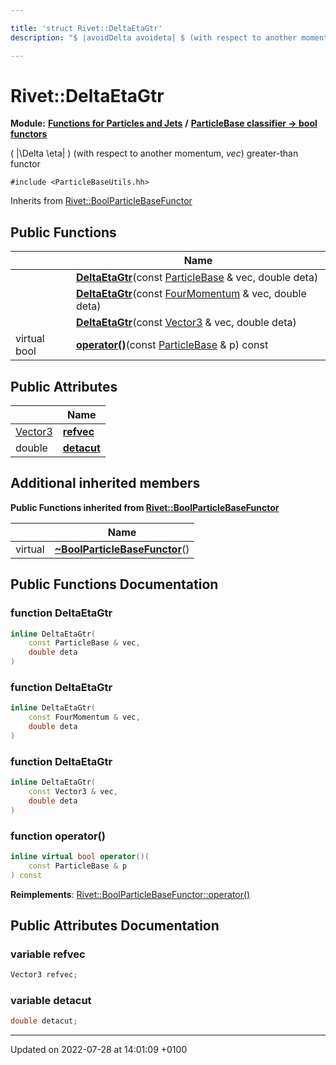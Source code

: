 ```yaml
---

title: 'struct Rivet::DeltaEtaGtr'
description: "$ |avoidDelta avoideta| $ (with respect to another momentum, vec) greater-than functor "

---
```


# Rivet::DeltaEtaGtr

**Module:** **[Functions for Particles and Jets](http://example.org/modules/group__particlebaseutils/)** **/** **[ParticleBase classifier -> bool functors](http://example.org/modules/group__particlebasetutils__pb2bool/)**



\( |\Delta \eta| \) (with respect to another momentum, _vec_) greater-than functor 


`#include <ParticleBaseUtils.hh>`

Inherits from [Rivet::BoolParticleBaseFunctor](http://example.org/classes/structrivet_1_1boolparticlebasefunctor/)

## Public Functions

|                | Name           |
| -------------- | -------------- |
| | **[DeltaEtaGtr](http://example.org/modules/group__particlebaseutils/#function-deltaetagtr)**(const <a href="http://example.org/classes/classrivet_1_1particlebase/">ParticleBase</a> & vec, double deta) |
| | **[DeltaEtaGtr](http://example.org/modules/group__particlebaseutils/#function-deltaetagtr)**(const <a href="http://example.org/classes/classrivet_1_1fourmomentum/">FourMomentum</a> & vec, double deta) |
| | **[DeltaEtaGtr](http://example.org/modules/group__particlebaseutils/#function-deltaetagtr)**(const <a href="http://example.org/classes/classrivet_1_1vector3/">Vector3</a> & vec, double deta) |
| virtual bool | **[operator()](http://example.org/modules/group__particlebaseutils/#function-operator())**(const <a href="http://example.org/classes/classrivet_1_1particlebase/">ParticleBase</a> & p) const |

## Public Attributes

|                | Name           |
| -------------- | -------------- |
| <a href="http://example.org/classes/classrivet_1_1vector3/">Vector3</a> | **[refvec](http://example.org/modules/group__particlebaseutils/#variable-refvec)**  |
| double | **[detacut](http://example.org/modules/group__particlebaseutils/#variable-detacut)**  |

## Additional inherited members

**Public Functions inherited from [Rivet::BoolParticleBaseFunctor](http://example.org/classes/structrivet_1_1boolparticlebasefunctor/)**

|                | Name           |
| -------------- | -------------- |
| virtual | **[~BoolParticleBaseFunctor](http://example.org/modules/group__particlebaseutils/#function-~boolparticlebasefunctor)**() |


## Public Functions Documentation

### function DeltaEtaGtr

```cpp
inline DeltaEtaGtr(
    const ParticleBase & vec,
    double deta
)
```


### function DeltaEtaGtr

```cpp
inline DeltaEtaGtr(
    const FourMomentum & vec,
    double deta
)
```


### function DeltaEtaGtr

```cpp
inline DeltaEtaGtr(
    const Vector3 & vec,
    double deta
)
```


### function operator()

```cpp
inline virtual bool operator()(
    const ParticleBase & p
) const
```


**Reimplements**: [Rivet::BoolParticleBaseFunctor::operator()](http://example.org/modules/group__particlebaseutils/#function-operator())


## Public Attributes Documentation

### variable refvec

```cpp
Vector3 refvec;
```


### variable detacut

```cpp
double detacut;
```


-------------------------------

Updated on 2022-07-28 at 14:01:09 +0100
